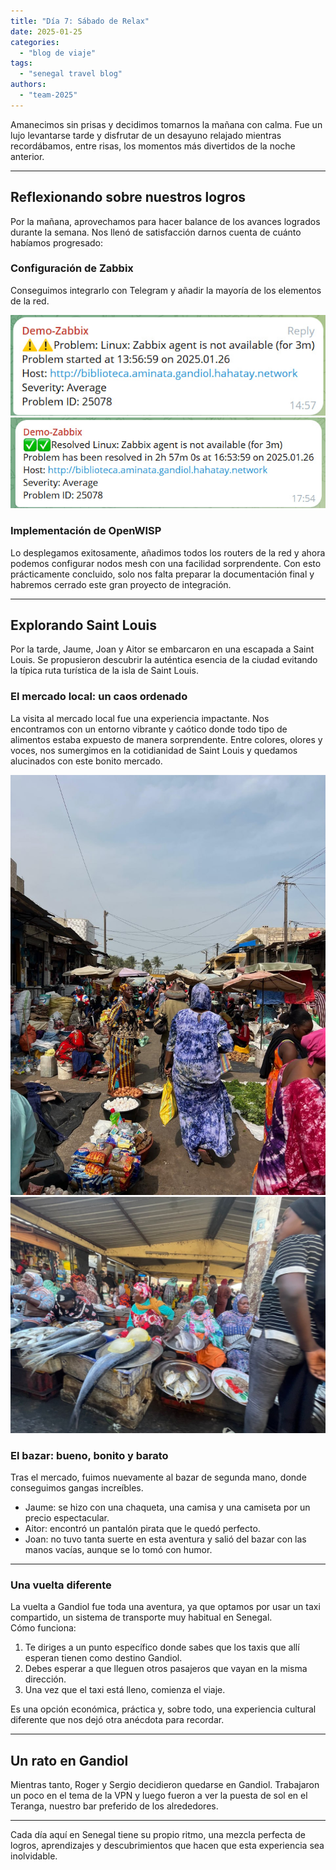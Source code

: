 ```yaml
---
title: "Día 7: Sábado de Relax"  
date: 2025-01-25
categories:  
  - "blog de viaje"  
tags:  
  - "senegal travel blog"  
authors:  
  - "team-2025"  
---
```


Amanecimos sin prisas y decidimos tomarnos la mañana con calma. Fue un lujo levantarse tarde y disfrutar de un desayuno relajado mientras recordábamos, entre risas, los momentos más divertidos de la noche anterior.

---

## Reflexionando sobre nuestros logros

Por la mañana, aprovechamos para hacer balance de los avances logrados durante la semana. Nos llenó de satisfacción darnos cuenta de cuánto habíamos progresado:

### Configuración de Zabbix
Conseguimos integrarlo con Telegram y añadir la mayoría de los elementos de la red.

![Telegram: Zabbix problem notification](images/zabbixProblem.jpg "Telegram: Zabbix problem notification")
![Telegram: Zabbix problem resolved notification](images/zabbixResolved.jpg "Telegram: Zabbix problem resolved notification")


### Implementación de OpenWISP
Lo desplegamos exitosamente, añadimos todos los routers de la red y ahora podemos configurar nodos mesh con una facilidad sorprendente. Con esto prácticamente concluido, solo nos falta preparar la documentación final y habremos cerrado este gran proyecto de integración.

---

## Explorando Saint Louis

Por la tarde, Jaume, Joan y Aitor se embarcaron en una escapada a Saint Louis. Se propusieron descubrir la auténtica esencia de la ciudad evitando la típica ruta turística de la isla de Saint Louis.

### El mercado local: un caos ordenado
La visita al mercado local fue una experiencia impactante. Nos encontramos con un entorno vibrante y caótico donde todo tipo de alimentos estaba expuesto de manera sorprendente. Entre colores, olores y voces, nos sumergimos en la cotidianidad de Saint Louis y quedamos alucinados con este bonito mercado.

![Mercado](images/mercado_st_louis.jpg "Mercado")
![Mercado: Pescaderia](images/mercado_st_louis_II.jpg "Mercado Pescaderia")


### El bazar: bueno, bonito y barato
Tras el mercado, fuimos nuevamente al bazar de segunda mano, donde conseguimos gangas increíbles.  
- Jaume: se hizo con una chaqueta, una camisa y una camiseta por un precio espectacular.  
- Aitor: encontró un pantalón pirata que le quedó perfecto.  
- Joan: no tuvo tanta suerte en esta aventura y salió del bazar con las manos vacías, aunque se lo tomó con humor.

---

### Una vuelta diferente
La vuelta a Gandiol fue toda una aventura, ya que optamos por usar un taxi compartido, un sistema de transporte muy habitual en Senegal.  
Cómo funciona:
1. Te diriges a un punto específico donde sabes que los taxis que allí esperan tienen como destino Gandiol.
2. Debes esperar a que lleguen otros pasajeros que vayan en la misma dirección.
3. Una vez que el taxi está lleno, comienza el viaje.

Es una opción económica, práctica y, sobre todo, una experiencia cultural diferente que nos dejó otra anécdota para recordar.

---

## Un rato en Gandiol

Mientras tanto, Roger y Sergio decidieron quedarse en Gandiol. Trabajaron un poco en el tema de la VPN y luego fueron a ver la puesta de sol en el Teranga, nuestro bar preferido de los alrededores.

---

Cada día aquí en Senegal tiene su propio ritmo, una mezcla perfecta de logros, aprendizajes y descubrimientos que hacen que esta experiencia sea inolvidable.
